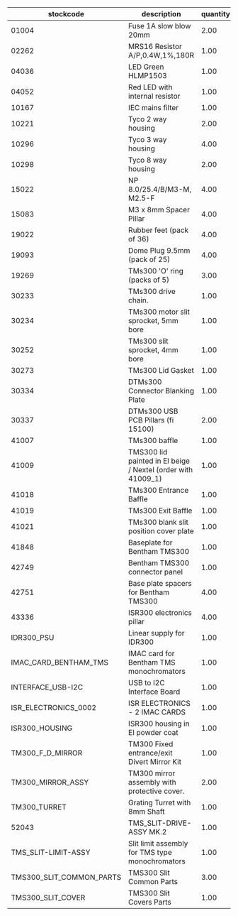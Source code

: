 |stockcode|description|quantity|location|
|---------|-----------|--------|--------|
|01004|Fuse 1A slow blow 20mm|2.00||
|02262|MRS16 Resistor A/P,0.4W,1%,180R|1.00||
|04036|LED Green HLMP1503|1.00||
|04052|Red LED with internal resistor|1.00||
|10167|IEC mains filter|1.00||
|10221|Tyco 2 way housing|2.00||
|10296|Tyco 3 way housing|4.00||
|10298|Tyco 8 way housing|2.00||
|15022|NP 8.0/25.4/B/M3-M, M2.5-F|4.00||
|15083|M3 x 8mm Spacer Pillar|4.00||
|19022|Rubber feet (pack of 36)|4.00||
|19093|Dome Plug 9.5mm (pack of 25)|4.00||
|19269|TMs300 'O' ring  (packs of 5)|3.00||
|30233|TMs300 drive chain.|1.00||
|30234|TMs300 motor slit sprocket, 5mm bore|1.00||
|30252|TMs300 slit sprocket, 4mm bore|1.00||
|30273|TMs300 Lid Gasket|1.00||
|30334|DTMs300 Connector Blanking Plate|1.00||
|30337|DTMs300 USB PCB Pillars (fi 15100)|2.00||
|41007|TMs300 baffle|1.00||
|41009|TMS300 lid painted in EI beige / Nextel (order with 41009_1)|1.00||
|41018|TMs300 Entrance Baffle|1.00||
|41019|TMs300 Exit Baffle|1.00||
|41021|TMs300 blank slit position cover plate|1.00||
|41848|Baseplate for Bentham TMS300|1.00||
|42749|Bentham TMS300 connector panel|1.00||
|42751|Base plate spacers for Bentham TMS300|4.00||
|43336|ISR300 electronics pillar|4.00||
|IDR300_PSU|Linear supply for IDR300|1.00||
|IMAC_CARD_BENTHAM_TMS|IMAC card for Bentham TMS monochromators|1.00||
|INTERFACE_USB-I2C|USB to I2C Interface Board|1.00||
|ISR_ELECTRONICS_0002|ISR ELECTRONICS - 2 IMAC CARDS|1.00||
|ISR300_HOUSING|ISR300 housing in EI powder coat|1.00||
|TM300_F_D_MIRROR|TM300 Fixed entrance/exit Divert Mirror Kit|1.00||
|TM300_MIRROR_ASSY|TM300 mirror assembly with protective cover.|2.00||
|TM300_TURRET|Grating Turret with 8mm Shaft|1.00||
|52043|TMS_SLIT-DRIVE-ASSY MK.2|1.00||
|TMS_SLIT-LIMIT-ASSY|Slit limit assembly for TMS type monochromators|1.00||
|TMS300_SLIT_COMMON_PARTS|TMS300 Slit Common Parts|3.00||
|TMS300_SLIT_COVER|TMS300 Slit Covers Parts|1.00||
